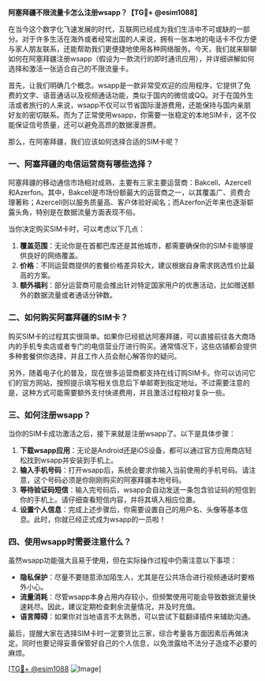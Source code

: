 **阿塞拜疆不限流量卡怎么注册wsapp？【TG💪+ @esim1088】**

在当今这个数字化飞速发展的时代，互联网已经成为我们生活中不可或缺的一部分。对于许多生活在海外或者经常出国的人来说，拥有一张本地的电话卡不仅方便与家人朋友联系，还能帮助我们更便捷地使用各种网络服务。今天，我们就来聊聊如何在阿塞拜疆注册wsapp（假设为一款流行的即时通讯应用），并详细讲解如何选择和激活一张适合自己的不限流量卡。

首先，让我们明确几个概念。wsapp是一款非常受欢迎的应用程序，它提供了免费的文字、语音通话以及视频通话功能，类似于国内的微信或QQ。对于在国外生活或者旅行的人来说，wsapp不仅可以节省国际漫游费用，还能保持与国内亲朋好友的密切联系。而为了正常使用wsapp，你需要一张稳定的本地SIM卡，这不仅能保证信号质量，还可以避免高昂的数据漫游费。

那么，在阿塞拜疆，我们应该如何选择合适的SIM卡呢？

### 一、阿塞拜疆的电信运营商有哪些选择？

阿塞拜疆的移动通信市场相对成熟，主要有三家主要运营商：Bakcell、Azercell和Azerfon。其中，Bakcell是市场份额最大的运营商之一，以其覆盖广、资费合理著称；Azercell则以服务质量高、客户体验好闻名；而Azerfon近年来也逐渐崭露头角，特别是在数据流量方面表现不俗。

当你决定购买SIM卡时，可以考虑以下几点：
1. **覆盖范围**：无论你是在首都巴库还是其他城市，都需要确保你的SIM卡能够提供良好的网络覆盖。
2. **价格**：不同运营商提供的套餐价格差异较大，建议根据自身需求挑选性价比最高的方案。
3. **额外福利**：部分运营商可能会推出针对特定国家用户的优惠活动，比如赠送额外的数据流量或者通话分钟数。

### 二、如何购买阿塞拜疆的SIM卡？

购买SIM卡的过程其实很简单。如果你已经抵达阿塞拜疆，可以直接前往各大商场内的手机专卖店或者专门的电信营业厅进行购买。通常情况下，这些店铺都会提供多种套餐供你选择，并且工作人员会耐心解答你的疑问。

另外，随着电子化的普及，现在很多运营商都支持在线订购SIM卡。你可以访问它们的官方网站，按照提示填写相关信息后下单邮寄到指定地址。不过需要注意的是，这种方式可能需要额外支付快递费用，并且激活过程相对复杂一些。

### 三、如何注册wsapp？

当你的SIM卡成功激活之后，接下来就是注册wsapp了。以下是具体步骤：

1. **下载wsapp应用**：无论是Android还是iOS设备，都可以通过官方应用商店轻松找到wsapp并安装到手机上。
2. **输入手机号码**：打开wsapp后，系统会要求你输入当前使用的手机号码。请注意，这个号码必须是你刚刚购买的阿塞拜疆本地号码。
3. **等待验证码短信**：输入完号码后，wsapp会自动发送一条包含验证码的短信到你的手机上。请仔细查看短信内容，并将其填入相应位置。
4. **设置个人信息**：完成上述步骤后，你需要设置自己的用户名、头像等基本信息。此时，你就已经正式成为wsapp的一员啦！

### 四、使用wsapp时需要注意什么？

虽然wsapp功能强大且易于使用，但在实际操作过程中仍需注意以下事项：
- **隐私保护**：尽量不要随意添加陌生人，尤其是在公共场合进行视频通话时要格外小心。
- **流量消耗**：尽管wsapp本身占用内存较小，但频繁使用可能会导致数据流量快速耗尽。因此，建议定期检查剩余流量情况，并及时充值。
- **语言障碍**：如果你对当地语言不太熟悉，可以尝试下载翻译插件来辅助沟通。

最后，提醒大家在选择SIM卡时一定要货比三家，综合考量各方面因素后再做决定。同时也要记得妥善保管好自己的个人信息，以免泄露给不法分子造成不必要的麻烦。

[[TG💪+ @esim1088](https://t.me/s/esim1088) ![Image](https://i.postimg.cc/4NQfJmqS/Snipaste-2025-05-13-00-14-12.png)]